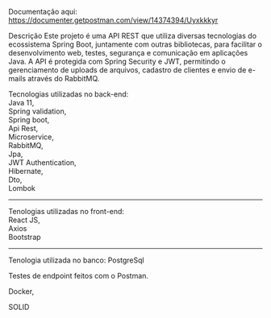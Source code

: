 Documentação aqui: https://documenter.getpostman.com/view/14374394/Uyxkkkyr

Descrição
Este projeto é uma API REST que utiliza diversas tecnologias do ecossistema Spring Boot, juntamente com outras bibliotecas, para facilitar o desenvolvimento web, testes, segurança e comunicação em aplicações Java. A API é protegida com Spring Security e JWT, permitindo o gerenciamento de uploads de arquivos, cadastro de clientes e envio de e-mails através do RabbitMQ.

Tecnologias utilizadas no back-end:<br>
Java 11,<br>
Spring validation,<br>
Spring boot,<br>
Api Rest,<br>
Microservice, <br>
RabbitMQ,<br>
Jpa,<br>
JWT Authentication,<br>
Hibernate,<br>
Dto,<br>
Lombok<br>


<hr>
Tenologias utilizadas no front-end:<br>
React JS,<br> Axios<br> Bootstrap

<hr>

Tenologia utilizada no banco:
PostgreSql


Testes de endpoint feitos com o Postman.

Docker,<br>

SOLID
